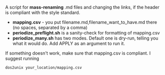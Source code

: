 A script for **mass-renaming** .md files and changing the links, if the header is compliant with the style standard.

- **mapping.csv** - you put filename.md,filename_want_to_have.md there (no spaces, separated by a comma)
- **periodize_preflight.sh** is a sanity-check for formatting of mapping.csv
- **periodize_many.sh** has two modes. Default one is dry-run, telling you what it would do. Add APPLY as an argument to run it.

If something doesn't work, make sure that mapping.csv is compliant. I suggest running
```
dos2unix your_location/mapping.csv
```